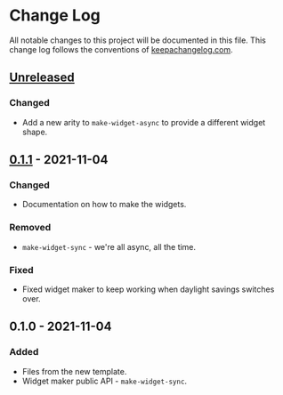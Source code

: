 # Change Log
All notable changes to this project will be documented in this file. This change log follows the conventions of [keepachangelog.com](http://keepachangelog.com/).

## [Unreleased]
### Changed
- Add a new arity to `make-widget-async` to provide a different widget shape.

## [0.1.1] - 2021-11-04
### Changed
- Documentation on how to make the widgets.

### Removed
- `make-widget-sync` - we're all async, all the time.

### Fixed
- Fixed widget maker to keep working when daylight savings switches over.

## 0.1.0 - 2021-11-04
### Added
- Files from the new template.
- Widget maker public API - `make-widget-sync`.

[Unreleased]: https://sourcehost.site/your-name/grid-robot/compare/0.1.1...HEAD
[0.1.1]: https://sourcehost.site/your-name/grid-robot/compare/0.1.0...0.1.1
